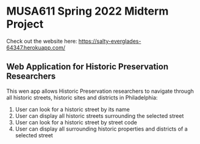 # MUSA611 Spring 2022 Midterm Project

Check out the website here: https://salty-everglades-64347.herokuapp.com/

## Web Application for Historic Preservation Researchers

This wen app allows Historic Preservation researchers to navigate through all historic streets, historic sites and districts in Philadelphia:

1. User can look for a historic street by its name
2. User can display all historic streets surrounding the selected street
3. User can look for a historic street by street code
4. User can display all surrounding historic properties and districts of a selected street





